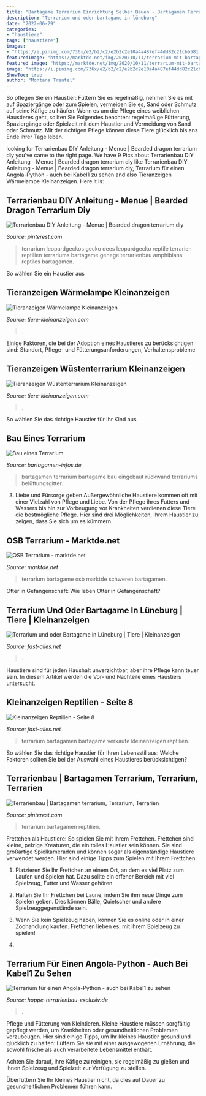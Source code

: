 ```yaml
---
title: "Bartagame Terrarium Einrichtung Selber Bauen - Bartagamen Terrarium Bartagame Bau Eingebaut Rückwand Terrariums Belüftungsgitter"
description: "Terrarium und oder bartagame in lüneburg"
date: "2022-06-29"
categories:
- "haustiere"
tags: ["haustiere"]
images:
- "https://i.pinimg.com/736x/e2/b2/c2/e2b2c2e10a4a487ef44dd82c21cbb581.jpg"
featuredImage: "https://marktde.net/img/2020/10/11/terrarium-mit-bartagame_0.jpg"
featured_image: "https://marktde.net/img/2020/10/11/terrarium-mit-bartagame_0.jpg"
image: "https://i.pinimg.com/736x/e2/b2/c2/e2b2c2e10a4a487ef44dd82c21cbb581.jpg"
ShowToc: true
author: "Montana Treutel"
---
```



So pflegen Sie ein Haustier: Füttern Sie es regelmäßig, nehmen Sie es mit auf Spaziergänge oder zum Spielen, vermeiden Sie es, Sand oder Schmutz auf seine Käfige zu häufen.
Wenn es um die Pflege eines weiblichen Haustieres geht, sollten Sie Folgendes beachten: regelmäßige Fütterung, Spaziergänge oder Spielzeit mit dem Haustier und Vermeidung von Sand oder Schmutz. Mit der richtigen Pflege können diese Tiere glücklich bis ans Ende ihrer Tage leben.

	

		
looking for Terrarienbau DIY Anleitung - Menue | Bearded dragon terrarium diy you've came to the right page. We have 9 Pics about Terrarienbau DIY Anleitung - Menue | Bearded dragon terrarium diy like Terrarienbau DIY Anleitung - Menue | Bearded dragon terrarium diy, Terrarium für einen Angola-Python - auch bei Kabel1 zu sehen and also Tieranzeigen Wärmelampe Kleinanzeigen. Here it is:
		
    
## Terrarienbau DIY Anleitung - Menue | Bearded Dragon Terrarium Diy

<img loading=lazy src="https://i.pinimg.com/736x/e2/b2/c2/e2b2c2e10a4a487ef44dd82c21cbb581.jpg" onerror="this.onerror=null;this.src='https://tse3.mm.bing.net/th?id=OIP.ej3TVKXvjhdvZFxOZ6VLpgHaD_&amp;pid=15.1';" alt="Terrarienbau DIY Anleitung - Menue | Bearded dragon terrarium diy">

_Source: pinterest.com_

>terrarium leopardgeckos gecko dees leopardgecko reptile terrarien reptilien terrariums bartagame gehege terrarienbau amphibians reptiles bartagamen. 

	

So wählen Sie ein Haustier aus

    
## Tieranzeigen Wärmelampe Kleinanzeigen

<img loading=lazy src="https://www.tiere-kleinanzeigen.com/export/aa16f743e59dcdfdd96d04cc79d97.jpg" onerror="this.onerror=null;this.src='https://tse1.mm.bing.net/th?id=OIP.-k2KekvvZN2I8ZnsQBvfOwHaDZ&amp;pid=15.1';" alt="Tieranzeigen Wärmelampe Kleinanzeigen">

_Source: tiere-kleinanzeigen.com_

>. 

	

Einige Faktoren, die bei der Adoption eines Haustieres zu berücksichtigen sind: Standort, Pflege- und Fütterungsanforderungen, Verhaltensprobleme

    
## Tieranzeigen Wüstenterrarium Kleinanzeigen

<img loading=lazy src="https://www.tiere-kleinanzeigen.com/export/20110108104820.jpg" onerror="this.onerror=null;this.src='https://tse3.mm.bing.net/th?id=OIP.Y5uqltosKcVshBKteeYtdwHaFj&amp;pid=15.1';" alt="Tieranzeigen Wüstenterrarium Kleinanzeigen">

_Source: tiere-kleinanzeigen.com_

>. 

	

So wählen Sie das richtige Haustier für Ihr Kind aus

    
## Bau Eines Terrarium

<img loading=lazy src="https://www.bartagamen-infos.de/images/terrabau/andi_terra5.JPG" onerror="this.onerror=null;this.src='https://tse2.mm.bing.net/th?id=OIP.qmdOhgh4k_kLR-BAl1Z8QAHaFj&amp;pid=15.1';" alt="Bau eines Terrarium">

_Source: bartagamen-infos.de_

>bartagamen terrarium bartagame bau eingebaut rückwand terrariums belüftungsgitter. 

	

3. Liebe und Fürsorge geben
Außergewöhnliche Haustiere kommen oft mit einer Vielzahl von Pflege und Liebe. Von der Pflege ihres Futters und Wassers bis hin zur Vorbeugung vor Krankheiten verdienen diese Tiere die bestmögliche Pflege. Hier sind drei Möglichkeiten, Ihrem Haustier zu zeigen, dass Sie sich um es kümmern.

    
## OSB Terrarium - Marktde.net

<img loading=lazy src="https://marktde.net/img/2020/10/11/terrarium-mit-bartagame_0.jpg" onerror="this.onerror=null;this.src='https://tse3.mm.bing.net/th?id=OIP.L-3ti6J2diYxDgcNCdAheAHaDt&amp;pid=15.1';" alt="OSB Terrarium - marktde.net">

_Source: marktde.net_

>terrarium bartagame osb marktde schweren bartagamen. 

	

Otter in Gefangenschaft: Wie leben Otter in Gefangenschaft?

    
## Terrarium Und Oder Bartagame In Lüneburg | Tiere | Kleinanzeigen

<img loading=lazy src="https://www.fast-alles.net/pictures/539016.jpg" onerror="this.onerror=null;this.src='https://tse1.mm.bing.net/th?id=OIP.xCTPIwtxiX1b6S-lv6tYcgHaFj&amp;pid=15.1';" alt="Terrarium und oder Bartagame in Lüneburg | Tiere | Kleinanzeigen">

_Source: fast-alles.net_

>. 

	

Haustiere sind für jeden Haushalt unverzichtbar, aber ihre Pflege kann teuer sein. In diesem Artikel werden die Vor- und Nachteile eines Haustiers untersucht.

    
## Kleinanzeigen Reptilien - Seite 8

<img loading=lazy src="http://fast-alles.net/pictures/509382.jpg" onerror="this.onerror=null;this.src='https://tse4.mm.bing.net/th?id=OIP.H3D2m_Y4jnV_dOhmRVGHJwHaFj&amp;pid=15.1';" alt="Kleinanzeigen Reptilien - Seite 8">

_Source: fast-alles.net_

>terrarium bartagamen bartagame verkaufe kleinanzeigen reptilien. 

	

So wählen Sie das richtige Haustier für Ihren Lebensstil aus: Welche Faktoren sollten Sie bei der Auswahl eines Haustieres berücksichtigen?

    
## Terrarienbau | Bartagamen Terrarium, Terrarium, Terrarien

<img loading=lazy src="https://i.pinimg.com/736x/b3/d2/a5/b3d2a545c4f0ef34ecb2dbb0a7bbf142.jpg" onerror="this.onerror=null;this.src='https://tse2.mm.bing.net/th?id=OIP.DpEE6ftMyWjGmUMSPKYOWQHaFc&amp;pid=15.1';" alt="Terrarienbau | Bartagamen terrarium, Terrarium, Terrarien">

_Source: pinterest.com_

>terrarium bartagamen reptilien. 

	

Frettchen als Haustiere: So spielen Sie mit Ihrem Frettchen.
Frettchen sind kleine, pelzige Kreaturen, die ein tolles Haustier sein können. Sie sind großartige Spielkameraden und können sogar als eigenständige Haustiere verwendet werden. Hier sind einige Tipps zum Spielen mit Ihrem Frettchen:
1. Platzieren Sie Ihr Frettchen an einem Ort, an dem es viel Platz zum Laufen und Spielen hat. Dazu sollte ein offener Bereich mit viel Spielzeug, Futter und Wasser gehören.

2. Halten Sie Ihr Frettchen bei Laune, indem Sie ihm neue Dinge zum Spielen geben. Dies können Bälle, Quietscher und andere Spielzeuggegenstände sein.

3. Wenn Sie kein Spielzeug haben, können Sie es online oder in einer Zoohandlung kaufen. Frettchen lieben es, mit ihrem Spielzeug zu spielen!

4.

    
## Terrarium Für Einen Angola-Python - Auch Bei Kabel1 Zu Sehen

<img loading=lazy src="https://hoppe-terrarienbau-exclusiv.de/wp-content/uploads/2016/07/Terrarium-im-Zimmer-seitlich.jpg" onerror="this.onerror=null;this.src='https://tse3.mm.bing.net/th?id=OIP.gInPMgXEZhvnAEigrMQ1HgHaLH&amp;pid=15.1';" alt="Terrarium für einen Angola-Python - auch bei Kabel1 zu sehen">

_Source: hoppe-terrarienbau-exclusiv.de_

>. 

	

Pflege und Fütterung von Kleintieren.
Kleine Haustiere müssen sorgfältig gepflegt werden, um Krankheiten oder gesundheitlichen Problemen vorzubeugen. Hier sind einige Tipps, um Ihr kleines Haustier gesund und glücklich zu halten:
Füttern Sie sie mit einer ausgewogenen Ernährung, die sowohl frische als auch verarbeitete Lebensmittel enthält.

Achten Sie darauf, ihre Käfige zu reinigen, sie regelmäßig zu gießen und ihnen Spielzeug und Spielzeit zur Verfügung zu stellen.

Überfüttern Sie Ihr kleines Haustier nicht, da dies auf Dauer zu gesundheitlichen Problemen führen kann.


